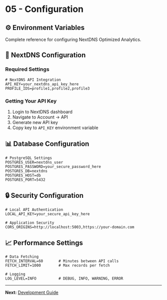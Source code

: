 # 05 - Configuration

## ⚙️ Environment Variables

Complete reference for configuring NextDNS Optimized Analytics.

## 🔐 NextDNS Configuration

### Required Settings
```env
# NextDNS API Integration
API_KEY=your_nextdns_api_key_here
PROFILE_IDS=profile1,profile2,profile3
```

### Getting Your API Key
1. Login to NextDNS dashboard
2. Navigate to Account → API
3. Generate new API key
4. Copy key to `API_KEY` environment variable

## 📊 Database Configuration

```env
# PostgreSQL Settings
POSTGRES_USER=nextdns_user
POSTGRES_PASSWORD=your_secure_password_here
POSTGRES_DB=nextdns
POSTGRES_HOST=db
POSTGRES_PORT=5432
```

## 🔒 Security Configuration

```env
# Local API Authentication
LOCAL_API_KEY=your_secure_api_key_here

# Application Security
CORS_ORIGINS=http://localhost:5003,https://your-domain.com
```

## 📈 Performance Settings

```env
# Data Fetching
FETCH_INTERVAL=60       # Minutes between API calls
FETCH_LIMIT=1000        # Max records per fetch

# Logging
LOG_LEVEL=INFO          # DEBUG, INFO, WARNING, ERROR
```

---

**Next:** [Development Guide](./06-development.md)